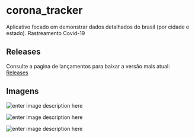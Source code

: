 
# corona_tracker
Aplicativo focado em demonstrar dados detalhados do brasil (por cidade e estado).
 Rastreamento Covid-19
 
 ## Releases
 Consulte a pagina de lançamentos para baixar a versão mais atual:
 [Releases](https://github.com/keinou/corona_tracker/releases)

## Imagens

![enter image description here](https://imgur.com/LoysKxR.png)

![enter image description here](https://imgur.com/NqgLmhj.png)

![enter image description here](https://imgur.com/ci5gPSJ.png)
